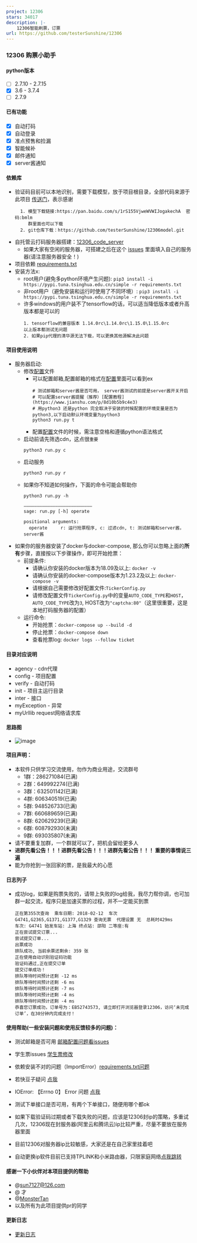 ```yaml
---
project: 12306
stars: 34017
description: |-
    12306智能刷票，订票
url: https://github.com/testerSunshine/12306
---
```


### 12306 购票小助手
#### python版本
  - [ ] 2.7.10 - 2.7.15
  - [x] 3.6 - 3.7.4
  - [ ] 2.7.9

#### 已有功能
  - [x] 自动打码
  - [x] 自动登录
  - [x] 准点预售和捡漏
  - [x] 智能候补
  - [x] 邮件通知
  - [x] server酱通知

#### 依赖库
  - 验证码目前可以本地识别，需要下载模型，放于项目根目录，全部代码来源于此项目 [传送门](https://github.com/zhaipro/easy12306)，表示感谢
    ```
      1. 模型下载链接:https://pan.baidu.com/s/1rS155VjweWVWIJogakechA  密码:bmlm
         群里面也可以下载
      2. git仓库下载：https://github.com/testerSunshine/12306model.git
    ```
  - 自托管云打码服务器搭建：[12306_code_server](https://github.com/YinAoXiong/12306_code_server)
    - 如果大家有空闲的服务器，可搭建之后在这个 [issues](https://github.com/testerSunshine/12306/issues/446) 里面填入自己的服务器(请注意服务器安全！)
  - 项目依赖 [requirements.txt](requirements.txt)
  - 安装方法x:
      - root用户(避免多python环境产生问题): `pip3 install -i https://pypi.tuna.tsinghua.edu.cn/simple -r requirements.txt`
      - 非root用户（避免安装和运行时使用了不同环境）: `pip3 install -i https://pypi.tuna.tsinghua.edu.cn/simple -r requirements.txt`
      - 许多windows的用户装不了tensorflow的话，可以适当降低版本或者升高版本都是可以的
        ```
        1. tensorflow的兼容版本 1.14.0rc\1.14.0rc\1.15.0\1.15.0rc
        以上版本都测试无问题
        2. 如果pip代理的清华源无法下载，可以更换其他源解决此问题
        ```

#### 项目使用说明

  - 服务器启动:
      - 修改[配置](TickerConfig.py)文件
        - 可以配置邮箱,配置邮箱的格式在[配置](TickerConfig.py)里面可以看到ex
            ```
            # 测试邮箱和server酱是否可用， server酱测试的前提是server酱开关开启
            # 可以配置server酱提醒（推荐）[配置教程](https://www.jianshu.com/p/8d10b5b9c4e3)
            # 用python3 还是python 完全取决于安装的时候配置的环境变量是否为python3,以下启动默认环境变量为python3
            python3 run.py t
            ```
        - 配置[配置](TickerConfig.py)文件的时候，需注意空格和遵循python语法格式
      - 启动前请先筛选cdn，这点很`重要`
        ```
        python3 run.py c
        ```
      - 启动服务
        ```
        python3 run.py r
        ```
      - 如果你不知道如何操作，下面的命令可能会帮助你
        ```
        python3 run.py -h

        ——————————————————————————
        sage: run.py [-h] operate

        positional arguments:
          operate     r: 运行抢票程序, c: 过滤cdn, t: 测试邮箱和server酱，server酱
        ```
  - 如果你的服务器安装了docker与docker-compose, 那么你可以忽略上面的**所有**步骤，直接按以下步骤操作，即可开始抢票：
      - 前提条件:
          - 请确认你安装的docker版本为18.09及以上: `docker -v`
          - 请确认你安装的docker-compose版本为1.23.2及以上: `docker-compose -v`
          - 请根据自己需要修改好配置文件:`TickerConfig.py`
          - 请修改配置文件`TickerConfig.py`中的变量`AUTO_CODE_TYPE`和`HOST`，`AUTO_CODE_TYPE`改为`3`, HOST改为`"captcha:80"`（这里很重要，这是本地打码服务器的配置）
      - 运行命令:
          - 开始抢票：`docker-compose up --build -d`
          - 停止抢票：`docker-compose down`
          - 查看抢票log: `docker logs --follow ticket`

#### 目录对应说明
  - agency - cdn代理
  - config - 项目配置
  - verify - 自动打码
  - init - 项目主运行目录
  - inter - 接口
  - myException - 异常
  - myUrllib  request网络请求库

#### 思路图
- ![image](uml/uml.png)

#### 项目声明：
  - 本软件只供学习交流使用，勿作为商业用途，交流群号
    - 1群：286271084(已满)
    - 2群：649992274(已满)
    - 3群：632501142(已满)
    - 4群: 606340519(已满)
    - 5群: 948526733(已满)
    - 7群: 660689659(已满)
    - 8群: 620629239(已满)
    - 6群: 608792930(未满)
    - 9群: 693035807(未满)
  - 请不要重复加群，一个群就可以了，把机会留给更多人
  - **进群先看公告！！！进群先看公告！！！进群先看公告！！！ 重要的事情说三遍**
  - 能为你抢到一张回家的票，是我最大的心愿

#### 日志列子
   - 成功log，如果是购票失败的，请带上失败的log给我，我尽力帮你调，也可加群一起交流，程序只是加速买票的过程，并不一定能买到票
        ```
        正在第355次查询  乘车日期: 2018-02-12  车次G4741,G2365,G1371,G1377,G1329 查询无票  代理设置 无  总耗时429ms
        车次: G4741 始发车站: 上海 终点站: 邵阳 二等座:有
        正在尝试提交订票...
        尝试提交订单...
        出票成功
        排队成功, 当前余票还剩余: 359 张
        正在使用自动识别验证码功能
        验证码通过,正在提交订单
        提交订单成功！
        排队等待时间预计还剩 -12 ms
        排队等待时间预计还剩 -6 ms
        排队等待时间预计还剩 -7 ms
        排队等待时间预计还剩 -4 ms
        排队等待时间预计还剩 -4 ms
        恭喜您订票成功，订单号为：EB52743573, 请立即打开浏览器登录12306，访问‘未完成订单’，在30分钟内完成支付！
        ```
#### 使用帮助(一些安装问题和使用反馈较多的问题)：
   - 测试邮箱是否可用 [邮箱配置问题看issues](https://github.com/testerSunshine/12306/issues/107)
   - 学生票issues [学生票修改](https://github.com/testerSunshine/12306/issues/47)
   - 依赖安装不对的问题（ImportError）[requirements.txt问题](https://github.com/testerSunshine/12306/issues/91)
   - 若快豆子疑问 [点我](https://github.com/testerSunshine/12306/issues/67)
   - IOError: 【Errno 0】 Error 问题 [点我](https://github.com/testerSunshine/12306/issues/159)
    
   - 测试下单接口是否可用，有两个下单接口，随便用哪个都ok
   - 如果下载验证码过期或者下载失败的问题，应该是12306封ip的策略，多重试几次，12306现在封服务器(阿里云和腾讯云)ip比较严重，尽量不要放在服务器里面
   - 目前12306对服务器ip比较敏感，大家还是在自己家里挂着吧
   - 自动更换ip软件目前已支持TPLINK和小米路由器，只限家庭网络[点我跳转](https://github.com/testerSunshine/AutoRouterIP)


#### 感谢一下小伙伴对本项目提供的帮助
   - @sun7127@126.com
   - @ 才
   - @[MonsterTan](https://github.com/MonsterTan)
   - 以及所有为此项目提供pr的同学
#### 更新日志
   - [更新日志](Update.md)

